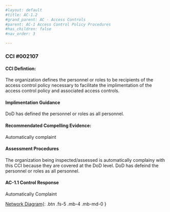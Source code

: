 ```yaml
---
#layout: default
#title: AC-1.2
#grand_parent: AC - Access Controls
#parent: AC-1 Access Control Policy Procedures
#has_children: false
#nav_order: 3

---
```


### CCI #002107

#### CCI Defintion:
The organization defines the personnel or roles to be recipients of the access control policy necessary to facilitate the implimentation of the access control policy and associated access controls.

#### Implimentation Guidance
DoD has defined the personnel or roles as all personnel. 

#### Recommendated Compelling Evidence:
Automatically complaint

#### Assessment Procedures
The organization being inspected/assessed is automatically complainy with this CCI because they are covered at the DoD level. DoD has defeind the personnel or roles as all personnel.

#### AC-1.1 Control Response
Automatically Complaint

[Network Diagram](https://ais.com){: .btn .fs-5 .mb-4 .mb-md-0 }
